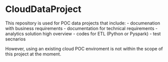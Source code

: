 # CloudDataProject
This repository is used for POC data projects that include:
    - documenation with business requirements
    - documentation for technical requirements
    - analytics solution high overview
    - codes for ETL (Python or Pyspark)
    - test secnarios
    
However, using an existing cloud POC enviroment is not within the scope of this project at the moment.
